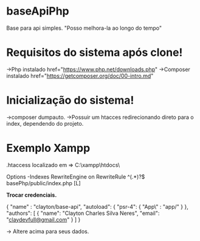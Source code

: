 # baseApiPhp
Base para api simples. "Posso melhora-la ao longo do tempo"

# Requisitos do sistema após clone!
->Php instalado href="https://www.php.net/downloads.php"
->Composer instalado href="https://getcomposer.org/doc/00-intro.md"

# Inicialização do sistema!
->composer dumpauto.
->Possuir um htacces redirecionando direto para o index, dependendo do projeto.
# Exemplo Xampp
.htaccess localizado em => C:\xampp\htdocs\

Options -Indexes
RewriteEngine on
RewriteRule ^(.*)?$ basePhp/public/index.php [L]

**Trocar credenciais.**

{
    "name" : "clayton/base-api",
    "autoload": {
        "psr-4": {
            "App\\" : "app/"
        }
    },
    "authors": [
        {
            "name": "Clayton Charles Silva Neres",
            "email": "claydevfull@gmail.com"
        }
    ]
}

-> Altere acima para seus dados.
